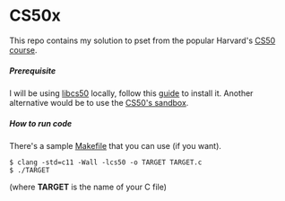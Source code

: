 # CS50x

This repo contains my solution to pset from the popular Harvard's [CS50 course](https://online-learning.harvard.edu/course/cs50-introduction-computer-science).

##### Prerequisite

I will be using [libcs50](https://github.com/cs50/libcs50/releases) locally, follow this [guide](https://cs50.readthedocs.io/library/c/) to install it. Another alternative would be to use the [CS50's sandbox](https://cs50.readthedocs.io/sandbox/).

##### How to run code

There's a sample [Makefile](./Makefile) that you can use (if you want).

```console
$ clang -std=c11 -Wall -lcs50 -o TARGET TARGET.c
$ ./TARGET
```

(where **TARGET** is the name of your C file)
